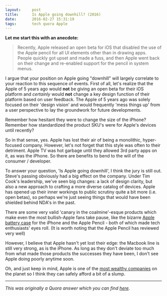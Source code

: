 ```yaml
---
layout:     post
title:      Is Apple going downhill? (2016)
date:       2016-02-27 15:31:19
tags:       tech quora Apple
---
```


**Let me start this with an anecdote:**

> Recently, Apple released an open beta for iOS that disabled the use of the Apple pencil for all UI elements other than in
 drawing apps. People quickly got upset and made a fuss, and then Apple went back on their change and re-enabled support for the pencil in system menus.

I argue that your position on Apple going "downhill" will largely correlate to your reaction to this sequence of events.
First of all, let's realize that the Apple of 5 years ago would **not** be giving an open beta for their iOS platform and *certainly* would **not** change a key design function of their platform based on user feedback. The Apple of 5 years ago was solely focused on their 'design vision' and would frequently 'mess things up' from a user perspective to lay the groundwork for future developments.<!--break-->

Remember how hesitant they were to change the size of the iPhone? Remember how standardized the product SKU's were for Apple's devices until recently?

So in that sense, yes. Apple has lost their air of being a monolithic, hyper-focused company. However, let's not forget that this style was often to their detriment. Apple TV was hot garbage until they allowed 3rd party apps on it, as was the iPhone. So there are benefits to bend to the will of the consumer / developer.

To answer your question, 'Is Apple going downhill', I think the jury is still out. Steve's passing obviously had a big effect on the company. Under Tim Cook's leadership, we've seen big changes: a lack of design clarity, but also a new approach to crafting a more diverse catalog of devices. Apple has opened up their inner workings to public scrutiny quite a bit more (i.e. open betas), so perhaps we're just seeing things that would have been shielded behind NDA's in the past.

There are some very valid 'canary in the coalmine'-esque products which make even the most bullish-Apple fans take pause, like the bizarre [Apple battery case](http://arstechnica.com/apple/2015/12/mini-review-a-week-with-apples-lumpy-new-iphone-battery-case/) for the iPhone and the Apple Pencil - both of which made tech enthusiasts' eyes roll. (It is worth noting that the Apple Pencil has reviewed very well)

However, I believe that Apple hasn't yet lost their edge: the Macbook line is still very strong, as is the iPhone. As long as they don't deviate too much from what made those products the successes they have been, I don't see Apple doing poorly anytime soon.


Oh, and just keep in mind, Apple is one of the [most wealthy companies](https://en.wikipedia.org/wiki/List_of_public_corporations_by_market_capitalization#2015) on the planet so I think they can safely afford a bit of a slump.

* * * 

*This was originally a Quora answer which you can find [here](https://www.quora.com/Is-Apple-going-downhill-2016/answer/Benjamin-Congdon-1).*